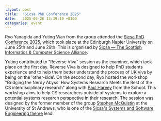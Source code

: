 ```yaml
---
layout: post
title:  "Sicsa PhD Conference 2025"
date:   2025-06-26 13:39:19 +0100
categories: event
---
```


Ryo Yanagida and Yuting Wan from the group attended the [Sicsa PhD Conference 2025](https://sicsaconf.org), which took place at the Edinburgh Napier University on June 25th and June 26th. This is organised by [Sicsa — The Scottish Informatics & Computer Science Alliance](https://sicsa.ac.uk). 

Yuting contributed to "Reverse Viva" session as the examiner, which took place on the first day. Reverse Viva is designed to help PhD students experience and to 
help them better understand the process of UK viva by being on the 'other-side'. 
On the second day, Ryo hosted the workshop "Bridging the Nerdy Abyss: How Systems Research Meets the Rest of the CS interdisciplinary research" along with [Paul Harvey](https://www.paul-harvey.org) from the School. 
This workshop aims to help CS researchers outside of systems to explore a potential systems research perspective in their research. 
The session was designed by the former member of the group [Stephen McQuistin](https://www.smcquistin.uk) at the University of St Andrews, who is one of the [Sicsa's Systems and Software Engineering theme](https://sicsa.ac.uk/research/themes/systems-software-engineering/) lead. 